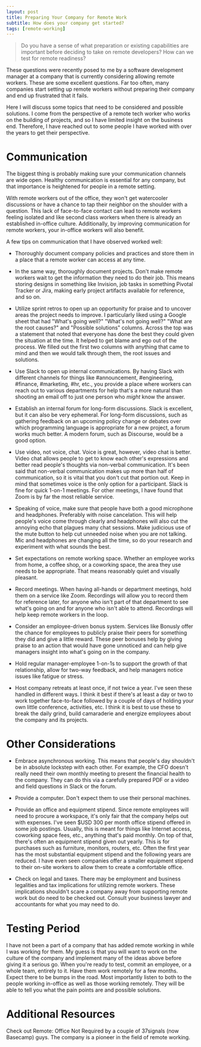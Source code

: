 ```yaml
---
layout: post
title: Preparing Your Company for Remote Work
subtitle: How does your company get started?
tags: [remote-working]
---
```


> Do you have a sense of what preparation or existing capabilities are important before deciding to take on remote developers? How can we test for remote readiness?

These questions were recently posed to me by a software development manager at a company that is currently considering allowing remote workers. These are some excellent questions. Far too often, many companies start setting up remote workers without preparing their company and end up frustrated that it fails.

Here I will discuss some topics that need to be considered and possible solutions. I come from the perspective of a remote tech worker who works on the building of projects, and so I have limited insight on the business end. Therefore, I have reached out to some people I have worked with over the years to get their perspective.

# Communication

The biggest thing is probably making sure your communication channels are wide open. Healthy communication is essential for any company, but that importance is heightened for people in a remote setting.

With remote workers out of the office, they won't get watercooler discussions or have a chance to tap their neighbor on the shoulder with a question. This lack of face-to-face contact can lead to remote workers feeling isolated and like second class workers when there is already an established in-office culture. Additionally, by improving communication for remote workers, your in-office workers will also benefit.

A few tips on communication that I have observed worked well:

* Thoroughly document company policies and practices and store them in a place that a remote worker can access at any time.

* In the same way, thoroughly document projects. Don't make remote workers wait to get the information they need to do their job. This means storing designs in something like Invision, job tasks in something Pivotal Tracker or Jira, making early project artifacts available for reference, and so on.

* Utilize sprint retros to open up an opportunity for praise and to uncover areas the project needs to improve. I particularly liked using a Google sheet that had "What's going well?" "What's not going well?" "What are the root causes?" and "Possible solutions" columns. Across the top was a statement that noted that everyone has done the best they could given the situation at the time. It helped to get blame and ego out of the process. We filled out the first two columns with anything that came to mind and then we would talk through them, the root issues and solutions.

* Use Slack to open up internal communications. By having Slack with different channels for things like #announcement, #engineering, #finance, #marketing, #hr, etc., you provide a place where workers can reach out to various departments for help that's a more natural than shooting an email off to just one person who *might* know the answer.

* Establish an internal forum for long-form discussions. Slack is excellent, but it can also be very ephemeral. For long-form discussions, such as gathering feedback on an upcoming policy change or debates over which programming language is appropriate for a new project, a forum works much better. A modern forum, such as Discourse, would be a good option.

* Use video, not voice, chat. Voice is great, however, video chat is better. Video chat allows people to get to know each other's expressions and better read people's thoughts via non-verbal communication. It's been said that non-verbal communication makes up more than half of communication, so it is vital that you don't cut that portion out. Keep in mind that sometimes voice is the only option for a participant. Slack is fine for quick 1-on-1 meetings. For other meetings, I have found that Zoom is by far the most reliable service.

* Speaking of voice, make sure that people have both a good microphone and headphones. Preferably with noise cancelation. This will help people's voice come through clearly and headphones will also cut the annoying echo that plagues many chat sessions. Make judicious use of the mute button to help cut unneeded noise when you are not talking. Mic and headphones are changing all the time, so do your research and experiment with what sounds the best.

* Set expectations on remote working space. Whether an employee works from home, a coffee shop, or a coworking space, the area they use needs to be appropriate. That means reasonably quiet and visually pleasant. 

* Record meetings. When having all-hands or department meetings, hold them on a service like Zoom. Recordings will allow you to record them for reference later, for anyone who isn't part of that department to see what's going on and for anyone who isn't able to attend. Recordings will help keep remote workers in the loop.

* Consider an employee-driven bonus system. Services like Bonusly offer the chance for employees to publicly praise their peers for something they did and give a little reward. These peer bonuses help by giving praise to an action that would have gone unnoticed and can help give managers insight into what's going on in the company.

* Hold regular manager-employee 1-on-1s to support the growth of that relationship, allow for two-way feedback, and help managers notice issues like fatigue or stress.

* Host company retreats at least once, if not twice a year. I've seen these handled in different ways. I think it best if there's at least a day or two to work together face-to-face followed by a couple of days of holding your own little conference, activities, etc. I think it is best to use these to break the daily grind, build camaraderie and energize employees about the company and its projects.


# Other Considerations

* Embrace asynchronous working. This means that people's day shouldn't be in absolute lockstep with each other. For example, the CFO doesn't really need their own monthly meeting to present the financial health to the company. They can do this via a carefully prepared PDF or a video and field questions in Slack or the forum.

* Provide a computer. Don't expect them to use their personal machines.

* Provide an office and equipment stipend. Since remote employees will need to procure a workspace, it's only fair that the company helps out with expenses. I've seen $USD 300 per month office stipend offered in some job postings. Usually, this is meant for things like Internet access, coworking space fees, etc., anything that's paid monthly. On top of that, there's often an equipment stipend given out yearly. This is for purchases such as furniture, monitors, routers, etc. Often the first year has the most substantial equipment stipend and the following years are reduced. I have even seen companies offer a smaller equipment stipend to their on-site workers to allow them to create a comfortable office.

* Check on legal and taxes. There may be employment and business legalities and tax implications for utilizing remote workers. These implications shouldn't scare a company away from supporting remote work but do need to be checked out. Consult your business lawyer and accountants for what you may need to do.


# Testing Period

I have not been a part of a company that has added remote working in while I was working for them. My guess is that you will want to work on the culture of the company and implement many of the ideas above before giving it a serious go.  When you're ready to test, commit an employee, or a whole team, entirely to it. Have them work remotely for a few months. Expect there to be bumps in the road. Most importantly listen to both to the people working in-office as well as those working remotely. They will be able to tell you what the pain points are and possible solutions.

# Additional Resources

Check out Remote: Office Not Required by a couple of 37signals (now Basecamp) guys. The company is a pioneer in the field of remote working.